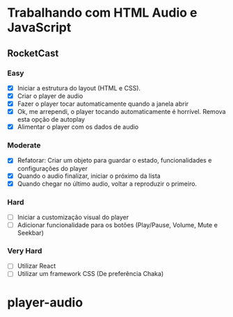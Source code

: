 # Trabalhando com HTML Audio e JavaScript

## RocketCast

### Easy

- [x] Iniciar a estrutura do layout (HTML e CSS).
- [x] Criar o player de audio
- [x] Fazer o player tocar automaticamente quando a janela abrir
- [x] Ok, me arrependi, o player tocando automaticamente é horrível. Remova esta opção de autoplay
- [x] Alimentar o player com os dados de audio

### Moderate

- [x] Refatorar: Criar um objeto para guardar o estado, funcionalidades e configurações do player
- [x] Quando o audio finalizar, iniciar o próximo da lista
- [x] Quando chegar no último audio, voltar a reproduzir o primeiro.

### Hard

- [ ] Iniciar a customização visual do player
- [ ] Adicionar funcionalidade para os botões (Play/Pause, Volume, Mute e Seekbar)

### Very Hard

- [ ] Utilizar React
- [ ] Utilizar um framework CSS (De preferência Chaka)
# player-audio

